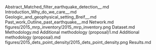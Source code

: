 Abstract_Matched_filter_earthquake_detection__.md
Introduction_Why_do_we_care__.md
Geologic_and_geophysical_setting_Breif__.md
Past_work_Outline_past_earthquake__.md
Network.md
figures/2015_mrp_inventory/2015_mrp_inventory.png
Dataset.md
Methodology.md
Additional methodology (proposal)1.md
Additional methodology (proposal).md
figures/2015_dets_point_density/2015_dets_point_density.png
Results.md
